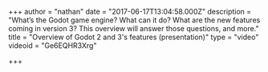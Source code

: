 +++
author = "nathan"
date = "2017-06-17T13:04:58.000Z"
description = "What’s the Godot game engine? What can it do? What are the new features coming in version 3? This overview will answer those questions, and more."
title = "Overview of Godot 2 and 3's features (presentation)"
type = "video"
videoid = "Ge6EQHR3Xrg"

+++

